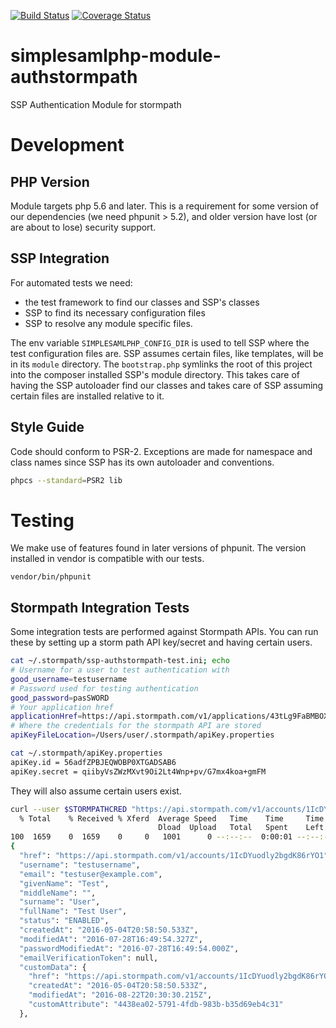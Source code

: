 [![Build Status](https://travis-ci.org/cirrusidentity/simplesamlphp-module-authstormpath.svg?branch=master)](https://travis-ci.org/cirrusidentity/simplesamlphp-module-authstormpath)
[![Coverage Status](https://coveralls.io/repos/github/cirrusidentity/simplesamlphp-module-authstormpath/badge.svg?branch=master)](https://coveralls.io/github/cirrusidentity/simplesamlphp-module-authstormpath?branch=master)
# simplesamlphp-module-authstormpath
SSP Authentication Module for stormpath

# Development

## PHP Version

Module targets php 5.6 and later. This is a requirement for some
version of our dependencies (we need phpunit > 5.2), and older version
have lost (or are about to lose) security support.

## SSP Integration

For automated tests we need:
 * the test framework to find our classes and SSP's classes
 * SSP to find its necessary configuration files
 * SSP to resolve any module specific files.

The env variable `SIMPLESAMLPHP_CONFIG_DIR` is used to tell SSP where the test configuration files are.
SSP assumes certain files, like templates, will be in its `module` directory. The `bootstrap.php` symlinks the root of this project
into the composer installed SSP's module directory. This takes care of having the SSP autoloader find our classes and takes care of SSP
assuming certain files are installed relative to it.

## Style Guide

Code should conform to PSR-2. Exceptions are made for namespace and class names since SSP has its own autoloader and conventions.

```bash
phpcs --standard=PSR2 lib
```

# Testing

We make use of features found in later versions of phpunit. The version installed in vendor is compatible with our tests.

`vendor/bin/phpunit`

## Stormpath Integration Tests

Some integration tests are performed against Stormpath APIs. You can run these by setting up a storm path API key/secret and having certain users.

```bash
cat ~/.stormpath/ssp-authstormpath-test.ini; echo
# Username for a user to test authentication with
good_username=testusername
# Password used for testing authentication
good_password=pasSWORD
# Your application href
applicationHref=https://api.stormpath.com/v1/applications/43tLg9FaBMBOXqAhsCYXlb
# Where the credentials for the stormpath API are stored
apiKeyFileLocation=/Users/user/.stormpath/apiKey.properties
```

```bash
cat ~/.stormpath/apiKey.properties
apiKey.id = 56adfZPBJEQWOBP0XTGADSAB6
apiKey.secret = qiibyVsZWzMXvt9Oi2Lt4Wnp+pv/G7mx4koa+gmFM
```

They will also assume certain users exist.

```bash
curl --user $STORMPATHCRED "https://api.stormpath.com/v1/accounts/1IcDYuodly2bgdK86rYO1?expand=customData" | jq '.'
  % Total    % Received % Xferd  Average Speed   Time    Time     Time  Current
                                 Dload  Upload   Total   Spent    Left  Speed
100  1659    0  1659    0     0   1001      0 --:--:--  0:00:01 --:--:--  1001
{
  "href": "https://api.stormpath.com/v1/accounts/1IcDYuodly2bgdK86rYO1",
  "username": "testusername",
  "email": "testuser@example.com",
  "givenName": "Test",
  "middleName": "",
  "surname": "User",
  "fullName": "Test User",
  "status": "ENABLED",
  "createdAt": "2016-05-04T20:58:50.533Z",
  "modifiedAt": "2016-07-28T16:49:54.327Z",
  "passwordModifiedAt": "2016-07-28T16:49:54.000Z",
  "emailVerificationToken": null,
  "customData": {
    "href": "https://api.stormpath.com/v1/accounts/1IcDYuodly2bgdK86rYO1/customData",
    "createdAt": "2016-05-04T20:58:50.533Z",
    "modifiedAt": "2016-08-22T20:30:30.215Z",
    "customAttribute": "4438ea02-5791-4fdb-983b-b35d69eb4c31"
  },
```
